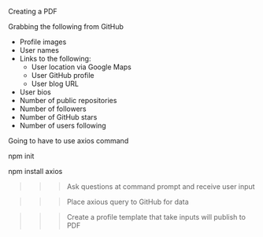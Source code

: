 Creating a PDF

Grabbing the following from GitHub
* Profile images
* User names
* Links to the following:
  * User location via Google Maps
  * User GitHub profile
  * User blog URL
* User bios
* Number of public repositories
* Number of followers
* Number of GitHub stars
* Number of users following

Going to have to use axios command

npm init

npm install axios


>>> Ask questions at command prompt and receive user input


>>> Place axious query to GitHub for data

>>> Create a profile template that take inputs will publish to PDF



